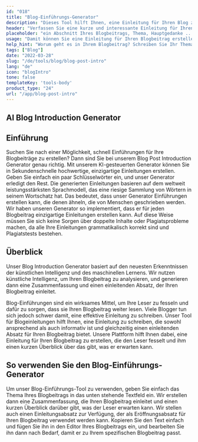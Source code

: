 ```yaml
---
id: "018"
title: "Blog-Einführungs-Generator"
description: "Dieses Tool hilft Ihnen, eine Einleitung für Ihren Blog zu erstellen. Die Einleitung ist der wichtigste Teil Ihres Blogs, da sie das erste ist, was Ihre Leser sehen. Sie sollte einprägsam und aufmerksamkeitsstark sein, damit Ihre Leser mehr lesen wollen."
header: "Verfassen Sie eine kurze und interessante Einleitung für Ihren Blogbeitrag."
placeholder: "ein Abschnitt Ihres Blogbeitrags, Thema, Hauptgedanke ..."
usage: "Damit können Sie eine Einleitung für Ihren Blogbeitrag erstellen. Es ist wichtig, dass Sie die Einleitung kurz und prägnant halten. Achten Sie darauf, dass Sie Ihre wichtigsten Schlüsselwörter einbeziehen, damit Ihr Beitrag in den Suchmaschinen besser gefunden wird."
help_hint: "Worum geht es in Ihrem Blogbeitrag? Schreiben Sie Ihr Thema oder Ihre Hauptidee auf, und wir helfen Ihnen, eine Einleitung für Ihren Blogbeitrag zu erstellen."
tags: ["Blog"]
date: "2022-03-28"
slug: "/de/tools/blog/blog-post-intro"
lang: "de"
icon: "blogIntro"
tone: false
templateKey: 'tools-body'
product_type: "24"
url: "/app/blog-post-intro"
---
```


## AI Blog Introduction Generator

## Einführung

Suchen Sie nach einer Möglichkeit, schnell Einführungen für Ihre Blogbeiträge zu erstellen? Dann sind Sie bei unserem Blog Post Introduction Generator genau richtig. Mit unserem KI-gesteuerten Generator können Sie in Sekundenschnelle hochwertige, einzigartige Einleitungen erstellen. Geben Sie einfach ein paar Schlüsselwörter ein, und unser Generator erledigt den Rest. Die generierten Einleitungen basieren auf dem weltweit leistungsstärksten Sprachmodell, das eine riesige Sammlung von Wörtern in seinem Wortschatz hat. Das bedeutet, dass unser Generator Einführungen erstellen kann, die denen ähneln, die von Menschen geschrieben werden. Wir haben unseren Generator so implementiert, dass er für jeden Blogbeitrag einzigartige Einleitungen erstellen kann. Auf diese Weise müssen Sie sich keine Sorgen über doppelte Inhalte oder Plagiatsprobleme machen, da alle Ihre Einleitungen grammatikalisch korrekt sind und Plagiatstests bestehen.

## Überblick

Unser Blog Introduction Generator basiert auf den neuesten Erkenntnissen der künstlichen Intelligenz und des maschinellen Lernens. Wir nutzen künstliche Intelligenz, um Ihren Blogbeitrag zu analysieren, und generieren dann eine Zusammenfassung und einen einleitenden Absatz, der Ihren Blogbeitrag einleitet.

Blog-Einführungen sind ein wirksames Mittel, um Ihre Leser zu fesseln und dafür zu sorgen, dass sie Ihren Blogbeitrag weiter lesen. Viele Blogger tun sich jedoch schwer damit, eine effektive Einleitung zu schreiben. Unser Tool für Blogeinleitungen hilft Ihnen, eine Einleitung zu schreiben, die sowohl ansprechend als auch informativ ist und gleichzeitig einen einleitenden Absatz für Ihren Blogbeitrag bietet. Unsere Plattform hilft Ihnen dabei, eine Einleitung für Ihren Blogbeitrag zu erstellen, die den Leser fesselt und ihm einen kurzen Überblick über das gibt, was er erwarten kann.

## So verwenden Sie den Blog-Einführungs-Generator

Um unser Blog-Einführungs-Tool zu verwenden, geben Sie einfach das Thema Ihres Blogbeitrags in das unten stehende Textfeld ein. Wir erstellen dann eine Zusammenfassung, die Ihren Blogbeitrag einleitet und einen kurzen Überblick darüber gibt, was der Leser erwarten kann. Wir stellen auch einen Einleitungsabsatz zur Verfügung, der als Eröffnungsabsatz für Ihren Blogbeitrag verwendet werden kann. Kopieren Sie den Text einfach und fügen Sie ihn in den Editor Ihres Blogbeitrags ein, und bearbeiten Sie ihn dann nach Bedarf, damit er zu Ihrem spezifischen Blogbeitrag passt.
